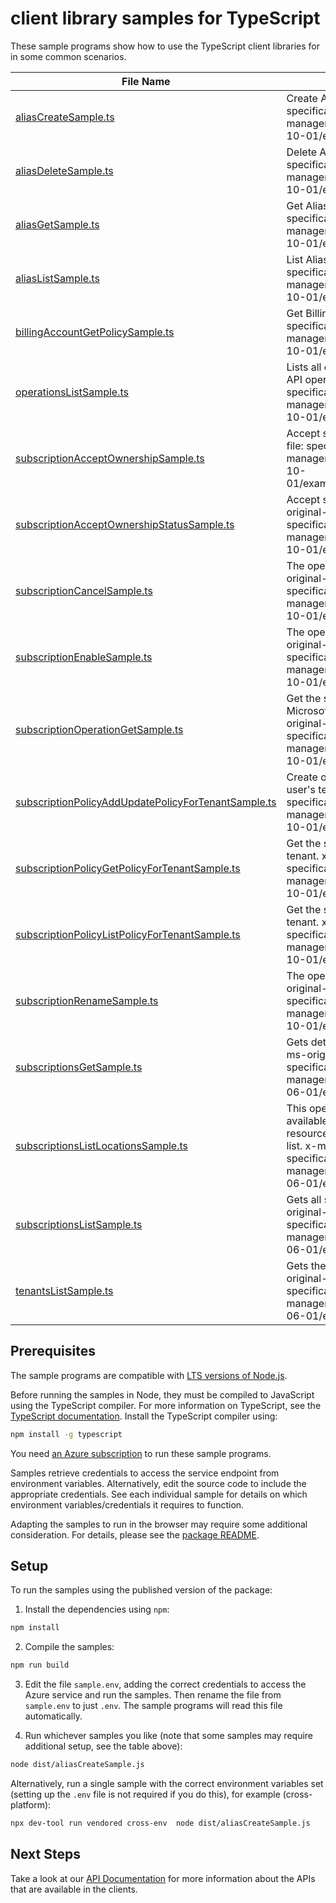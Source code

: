 # client library samples for TypeScript

These sample programs show how to use the TypeScript client libraries for in some common scenarios.

| **File Name**                                                                                           | **Description**                                                                                                                                                                                                                                                                              |
| ------------------------------------------------------------------------------------------------------- | -------------------------------------------------------------------------------------------------------------------------------------------------------------------------------------------------------------------------------------------------------------------------------------------- |
| [aliasCreateSample.ts][aliascreatesample]                                                               | Create Alias Subscription. x-ms-original-file: specification/subscription/resource-manager/Microsoft.Subscription/stable/2021-10-01/examples/createAlias.json                                                                                                                                |
| [aliasDeleteSample.ts][aliasdeletesample]                                                               | Delete Alias. x-ms-original-file: specification/subscription/resource-manager/Microsoft.Subscription/stable/2021-10-01/examples/deleteAlias.json                                                                                                                                             |
| [aliasGetSample.ts][aliasgetsample]                                                                     | Get Alias Subscription. x-ms-original-file: specification/subscription/resource-manager/Microsoft.Subscription/stable/2021-10-01/examples/getAlias.json                                                                                                                                      |
| [aliasListSample.ts][aliaslistsample]                                                                   | List Alias Subscription. x-ms-original-file: specification/subscription/resource-manager/Microsoft.Subscription/stable/2021-10-01/examples/listAlias.json                                                                                                                                    |
| [billingAccountGetPolicySample.ts][billingaccountgetpolicysample]                                       | Get Billing Account Policy. x-ms-original-file: specification/subscription/resource-manager/Microsoft.Subscription/stable/2021-10-01/examples/getBillingAccountPolicy.json                                                                                                                   |
| [operationsListSample.ts][operationslistsample]                                                         | Lists all of the available Microsoft.Subscription API operations. x-ms-original-file: specification/subscription/resource-manager/Microsoft.Subscription/stable/2021-10-01/examples/getOperations.json                                                                                       |
| [subscriptionAcceptOwnershipSample.ts][subscriptionacceptownershipsample]                               | Accept subscription ownership. x-ms-original-file: specification/subscription/resource-manager/Microsoft.Subscription/stable/2021-10-01/examples/acceptSubscriptionOwnership.json                                                                                                            |
| [subscriptionAcceptOwnershipStatusSample.ts][subscriptionacceptownershipstatussample]                   | Accept subscription ownership status. x-ms-original-file: specification/subscription/resource-manager/Microsoft.Subscription/stable/2021-10-01/examples/acceptOwnershipStatus.json                                                                                                           |
| [subscriptionCancelSample.ts][subscriptioncancelsample]                                                 | The operation to cancel a subscription x-ms-original-file: specification/subscription/resource-manager/Microsoft.Subscription/stable/2021-10-01/examples/cancelSubscription.json                                                                                                             |
| [subscriptionEnableSample.ts][subscriptionenablesample]                                                 | The operation to enable a subscription x-ms-original-file: specification/subscription/resource-manager/Microsoft.Subscription/stable/2021-10-01/examples/enableSubscription.json                                                                                                             |
| [subscriptionOperationGetSample.ts][subscriptionoperationgetsample]                                     | Get the status of the pending Microsoft.Subscription API operations. x-ms-original-file: specification/subscription/resource-manager/Microsoft.Subscription/stable/2021-10-01/examples/getSubscriptionOperation.json                                                                         |
| [subscriptionPolicyAddUpdatePolicyForTenantSample.ts][subscriptionpolicyaddupdatepolicyfortenantsample] | Create or Update Subscription tenant policy for user's tenant. x-ms-original-file: specification/subscription/resource-manager/Microsoft.Subscription/stable/2021-10-01/examples/changeTenantPolicy.json                                                                                     |
| [subscriptionPolicyGetPolicyForTenantSample.ts][subscriptionpolicygetpolicyfortenantsample]             | Get the subscription tenant policy for the user's tenant. x-ms-original-file: specification/subscription/resource-manager/Microsoft.Subscription/stable/2021-10-01/examples/getTenantPolicy.json                                                                                             |
| [subscriptionPolicyListPolicyForTenantSample.ts][subscriptionpolicylistpolicyfortenantsample]           | Get the subscription tenant policy for the user's tenant. x-ms-original-file: specification/subscription/resource-manager/Microsoft.Subscription/stable/2021-10-01/examples/getTenantPolicyList.json                                                                                         |
| [subscriptionRenameSample.ts][subscriptionrenamesample]                                                 | The operation to rename a subscription x-ms-original-file: specification/subscription/resource-manager/Microsoft.Subscription/stable/2021-10-01/examples/renameSubscription.json                                                                                                             |
| [subscriptionsGetSample.ts][subscriptionsgetsample]                                                     | Gets details about a specified subscription. x-ms-original-file: specification/subscription/resource-manager/Microsoft.Subscription/stable/2016-06-01/examples/getSubscription.json                                                                                                          |
| [subscriptionsListLocationsSample.ts][subscriptionslistlocationssample]                                 | This operation provides all the locations that are available for resource providers; however, each resource provider may support a subset of this list. x-ms-original-file: specification/subscription/resource-manager/Microsoft.Subscription/stable/2016-06-01/examples/listLocations.json |
| [subscriptionsListSample.ts][subscriptionslistsample]                                                   | Gets all subscriptions for a tenant. x-ms-original-file: specification/subscription/resource-manager/Microsoft.Subscription/stable/2016-06-01/examples/listSubscriptions.json                                                                                                                |
| [tenantsListSample.ts][tenantslistsample]                                                               | Gets the tenants for your account. x-ms-original-file: specification/subscription/resource-manager/Microsoft.Subscription/stable/2016-06-01/examples/listTenants.json                                                                                                                        |

## Prerequisites

The sample programs are compatible with [LTS versions of Node.js](https://github.com/nodejs/release#release-schedule).

Before running the samples in Node, they must be compiled to JavaScript using the TypeScript compiler. For more information on TypeScript, see the [TypeScript documentation][typescript]. Install the TypeScript compiler using:

```bash
npm install -g typescript
```

You need [an Azure subscription][freesub] to run these sample programs.

Samples retrieve credentials to access the service endpoint from environment variables. Alternatively, edit the source code to include the appropriate credentials. See each individual sample for details on which environment variables/credentials it requires to function.

Adapting the samples to run in the browser may require some additional consideration. For details, please see the [package README][package].

## Setup

To run the samples using the published version of the package:

1. Install the dependencies using `npm`:

```bash
npm install
```

2. Compile the samples:

```bash
npm run build
```

3. Edit the file `sample.env`, adding the correct credentials to access the Azure service and run the samples. Then rename the file from `sample.env` to just `.env`. The sample programs will read this file automatically.

4. Run whichever samples you like (note that some samples may require additional setup, see the table above):

```bash
node dist/aliasCreateSample.js
```

Alternatively, run a single sample with the correct environment variables set (setting up the `.env` file is not required if you do this), for example (cross-platform):

```bash
npx dev-tool run vendored cross-env  node dist/aliasCreateSample.js
```

## Next Steps

Take a look at our [API Documentation][apiref] for more information about the APIs that are available in the clients.

[aliascreatesample]: https://github.com/Azure/azure-sdk-for-js/blob/main/sdk/subscription/arm-subscriptions/samples/v5/typescript/src/aliasCreateSample.ts
[aliasdeletesample]: https://github.com/Azure/azure-sdk-for-js/blob/main/sdk/subscription/arm-subscriptions/samples/v5/typescript/src/aliasDeleteSample.ts
[aliasgetsample]: https://github.com/Azure/azure-sdk-for-js/blob/main/sdk/subscription/arm-subscriptions/samples/v5/typescript/src/aliasGetSample.ts
[aliaslistsample]: https://github.com/Azure/azure-sdk-for-js/blob/main/sdk/subscription/arm-subscriptions/samples/v5/typescript/src/aliasListSample.ts
[billingaccountgetpolicysample]: https://github.com/Azure/azure-sdk-for-js/blob/main/sdk/subscription/arm-subscriptions/samples/v5/typescript/src/billingAccountGetPolicySample.ts
[operationslistsample]: https://github.com/Azure/azure-sdk-for-js/blob/main/sdk/subscription/arm-subscriptions/samples/v5/typescript/src/operationsListSample.ts
[subscriptionacceptownershipsample]: https://github.com/Azure/azure-sdk-for-js/blob/main/sdk/subscription/arm-subscriptions/samples/v5/typescript/src/subscriptionAcceptOwnershipSample.ts
[subscriptionacceptownershipstatussample]: https://github.com/Azure/azure-sdk-for-js/blob/main/sdk/subscription/arm-subscriptions/samples/v5/typescript/src/subscriptionAcceptOwnershipStatusSample.ts
[subscriptioncancelsample]: https://github.com/Azure/azure-sdk-for-js/blob/main/sdk/subscription/arm-subscriptions/samples/v5/typescript/src/subscriptionCancelSample.ts
[subscriptionenablesample]: https://github.com/Azure/azure-sdk-for-js/blob/main/sdk/subscription/arm-subscriptions/samples/v5/typescript/src/subscriptionEnableSample.ts
[subscriptionoperationgetsample]: https://github.com/Azure/azure-sdk-for-js/blob/main/sdk/subscription/arm-subscriptions/samples/v5/typescript/src/subscriptionOperationGetSample.ts
[subscriptionpolicyaddupdatepolicyfortenantsample]: https://github.com/Azure/azure-sdk-for-js/blob/main/sdk/subscription/arm-subscriptions/samples/v5/typescript/src/subscriptionPolicyAddUpdatePolicyForTenantSample.ts
[subscriptionpolicygetpolicyfortenantsample]: https://github.com/Azure/azure-sdk-for-js/blob/main/sdk/subscription/arm-subscriptions/samples/v5/typescript/src/subscriptionPolicyGetPolicyForTenantSample.ts
[subscriptionpolicylistpolicyfortenantsample]: https://github.com/Azure/azure-sdk-for-js/blob/main/sdk/subscription/arm-subscriptions/samples/v5/typescript/src/subscriptionPolicyListPolicyForTenantSample.ts
[subscriptionrenamesample]: https://github.com/Azure/azure-sdk-for-js/blob/main/sdk/subscription/arm-subscriptions/samples/v5/typescript/src/subscriptionRenameSample.ts
[subscriptionsgetsample]: https://github.com/Azure/azure-sdk-for-js/blob/main/sdk/subscription/arm-subscriptions/samples/v5/typescript/src/subscriptionsGetSample.ts
[subscriptionslistlocationssample]: https://github.com/Azure/azure-sdk-for-js/blob/main/sdk/subscription/arm-subscriptions/samples/v5/typescript/src/subscriptionsListLocationsSample.ts
[subscriptionslistsample]: https://github.com/Azure/azure-sdk-for-js/blob/main/sdk/subscription/arm-subscriptions/samples/v5/typescript/src/subscriptionsListSample.ts
[tenantslistsample]: https://github.com/Azure/azure-sdk-for-js/blob/main/sdk/subscription/arm-subscriptions/samples/v5/typescript/src/tenantsListSample.ts
[apiref]: https://learn.microsoft.com/javascript/api/@azure/arm-subscriptions?view=azure-node-preview
[freesub]: https://azure.microsoft.com/free/
[package]: https://github.com/Azure/azure-sdk-for-js/tree/main/sdk/subscription/arm-subscriptions/README.md
[typescript]: https://www.typescriptlang.org/docs/home.html
